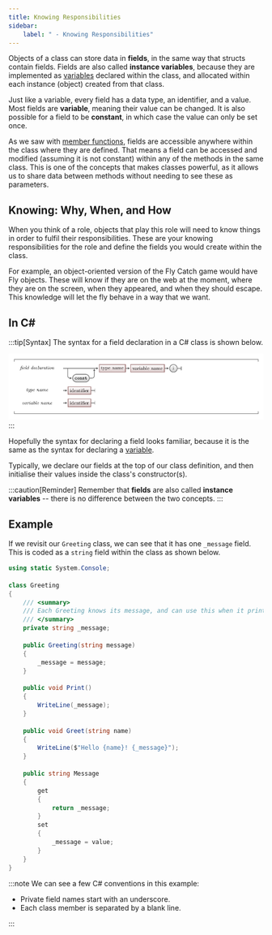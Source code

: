 ```yaml
---
title: Knowing Responsibilities
sidebar:
    label: " - Knowing Responsibilities"
---
```


Objects of a class can store data in **fields**, in the same way that structs contain fields.
Fields are also called **instance variables**, because they are implemented as [variables](/book/part-1-instructions/1-sequence-and-data/2-trailside/07-variable) declared within the class, and allocated within each instance (object) created from that class.

Just like a variable, every field has a data type, an identifier, and a value.
Most fields are **variable**, meaning their value can be changed.
It is also possible for a field to be **constant**, in which case the value can only be set once.

As we saw with [member functions](/book/part-2-organised-code/7-member-functions/0-overview), fields are accessible anywhere within the class where they are defined.
That means a field can be accessed and modified (assuming it is not constant) within any of the methods in the same class.
This is one of the concepts that makes classes powerful, as it allows us to share data between methods without needing to see these as parameters.

## Knowing: Why, When, and How

When you think of a role, objects that play this role will need to know things in order to fulfil their responsibilities. These are your knowing responsibilities for the role and define the fields you would create within the class.

For example, an object-oriented version of the Fly Catch game would have Fly objects. These will know if they are on the web at the moment, where they are on the screen, when they appeared, and when they should escape. This knowledge will let the fly behave in a way that we want.

## In C#

:::tip[Syntax]
The syntax for a field declaration in a C# class is shown below.

![Syntax for a field declaration](./images/field-syntax-diagram.png)
:::

Hopefully the syntax for declaring a field looks familiar, because it is the same as the syntax for declaring a [variable](/book/part-1-instructions/1-sequence-and-data/2-trailside/07-variable).

Typically, we declare our fields at the top of our class definition, and then initialise their values inside the class's constructor(s).

:::caution[Reminder]
Remember that **fields** are also called **instance variables** -- there is no difference between the two concepts.
:::

## Example

If we revisit our `Greeting` class, we can see that it has one `_message` field. This is coded as a `string` field within the class as shown below.

```cs
using static System.Console;

class Greeting
{
    /// <summary>
    /// Each Greeting knows its message, and can use this when it prints the greeting.
    /// </summary>
    private string _message;

    public Greeting(string message)
    {
        _message = message;
    }

    public void Print()
    {
        WriteLine(_message);
    }

    public void Greet(string name)
    {
        WriteLine($"Hello {name}! {_message}");
    }

    public string Message
    {
        get
        {
            return _message;
        }
        set
        {
            _message = value;
        }
    }
}
```

:::note
We can see a few C# conventions in this example:

* Private field names start with an underscore.
* Each class member is separated by a blank line.

:::

